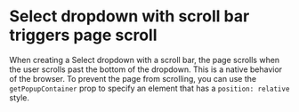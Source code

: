 # Select dropdown with scroll bar triggers page scroll

When creating a Select dropdown with a scroll bar, the page scrolls when the user scrolls past the bottom of the dropdown. This is a native behavior of the browser. To prevent the page from scrolling, you can use the `getPopupContainer` prop to specify an element that has a `position: relative` style.
